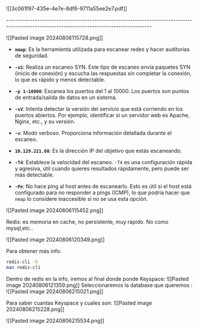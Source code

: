 ![[3c061f97-435e-4e7e-8df6-9711a55ee2e7.pdf]]

*-------------------------------------------------------------------------------------------------------------------------------------------*

![[Pasted image 20240806115728.png]]

- **`nmap`**: Es la herramienta utilizada para escanear redes y hacer auditorías de seguridad.
    
- **`-sS`**: Realiza un escaneo SYN. Este tipo de escaneo envía paquetes SYN (inicio de conexión) y escucha las respuestas sin completar la conexión, lo que es rápido y menos detectable.
    
- **`-p 1-10000`**: Escanea los puertos del 1 al 10000. Los puertos son puntos de entrada/salida de datos en un sistema.
    
- **`-sV`**: Intenta detectar la versión del servicio que está corriendo en los puertos abiertos. Por ejemplo, identificar si un servidor web es Apache, Nginx, etc., y su versión.
    
- **`-v`**: Modo verboso. Proporciona información detallada durante el escaneo.
    
- **`10.129.221.60`**: Es la dirección IP del objetivo que estás escaneando.
    
- **`-T4`**: Establece la velocidad del escaneo. `-T4` es una configuración rápida y agresiva, útil cuando quieres resultados rápidamente, pero puede ser más detectable.
    
- **`-Pn`**: No hace ping al host antes de escanearlo. Esto es útil si el host está configurado para no responder a pings (ICMP), lo que podría hacer que `nmap` lo considere inaccesible si no se usa esta opción.

![[Pasted image 20240806115452.png]]

Redis: es memoria en cache, no persistente, muy rápido. No como mysql,etc..

![[Pasted image 20240806120349.png]]

Para obtener más info:
```bash
redis-cli -h
man redis-cli
```

Dentro de redis en la info, iremos al final donde ponde Keyspace:
![[Pasted image 20240806121359.png]]
Seleccionaremos la database que queremos :
![[Pasted image 20240806215021.png]]

Para saber cuantas Keyspace y cuales son:
![[Pasted image 20240806215228.png]]

![[Pasted image 20240806215534.png]]




